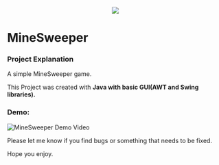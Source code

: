 <p align="center">
   <img src="https://img.shields.io/badge/-Collage%20Project-informational" />
</p>

# MineSweeper

### Project Explanation

A simple MineSweeper game.

This Project was created with <b> Java with basic GUI(AWT and Swing libraries).</b>

### Demo:
![MineSweeper Demo Video](https://github.com/leorrose/MineSweeper/blob/master/demo.gif)

Please let me know if you find bugs or something that needs to be fixed.

Hope you enjoy.
